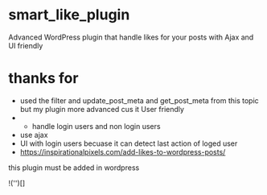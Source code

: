 # smart_like_plugin
Advanced WordPress plugin that handle likes for your posts with Ajax and UI friendly 



# thanks for
* used the filter and update_post_meta and get_post_meta from this topic but my plugin more advanced cus it User friendly
* + handle login users and non login users
* use ajax
* UI with login users becuase it can detect last action of loged user
* https://inspirationalpixels.com/add-likes-to-wordpress-posts/

this plugin must be added in wordpress



!('')[]
